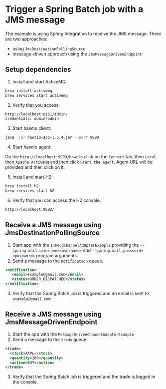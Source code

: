 # Trigger a Spring Batch job with a JMS message 

The example is using Spring Integration to receive the JMS message. There are two approaches:

- using `JmsDestinationPollingSource` 
- message-driven approach using the `JmsMessageDrivenEndpoint` 

## Setup dependencies 

1. Install and start ActiveMQ:

```bash
brew install activemq
brew services start activemq
```    

2. Verify that you access:

```bash
http://localhost:8161/admin/
credentials: admin/admin
```

3. Start hawtio client:

```bash
java -jar hawtio-app-1.5.4.jar --port 9999
```

4. Start hawtio agent:

On the `http://localhost:9999/hawtio` click on the `Connect` tab, then `Local` then `Apache ActiveMQ` and then click `Start the agent`. 
Agent URL will be provided and then click on it.

5. Install and start H2:

```bash
brew install h2
brew services start h2
```

6. Verify that you can access the H2 console:

```bash
http://localhost:8082/
```

## Receive a JMS message using JmsDestinationPollingSource

1. Start app with the `InboudChannelAdapterExample` providing the `--spring.mail.username=<username>` and `--spring.mail.password=<password>` program arguments. 
2. Send a message to the `notification` queue.

```xml
<notification>
   <email>example@gmail.com</email>
   <status>ORDER_DISPATCHED</status>
</notification>

```
3. Verify that the Spring Batch job is triggered and an email is sent to `example@gmail.com` 

## Receive a JMS message using JmsMessageDrivenEndpoint

1. Start the app with the `MessageDrivenChannelAdapterExample`  
2. Send a message to the `trade` queue.

```xml
<trade>
  <stock>AAPL</stock>
  <quantity>100</quantity>
  <action>BUY</action>
</trade>
```

3. Verify that the Spring Batch job is triggered and the trade is logged in the console.
